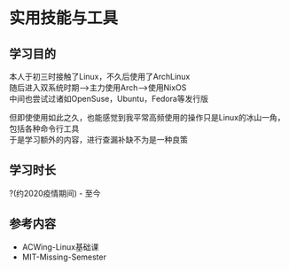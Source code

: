 # 实用技能与工具

## 学习目的

本人于初三时接触了Linux，不久后使用了ArchLinux  
随后进入双系统时期-->主力使用Arch-->使用NixOS  
中间也尝试过诸如OpenSuse，Ubuntu，Fedora等发行版

但即使使用如此之久，也能感觉到我平常高频使用的操作只是Linux的冰山一角，包括各种命令行工具  
于是学习额外的内容，进行查漏补缺不为是一种良策

## 学习时长

?(约2020疫情期间) - 至今

## 参考内容

- ACWing-Linux基础课
- MIT-Missing-Semester
